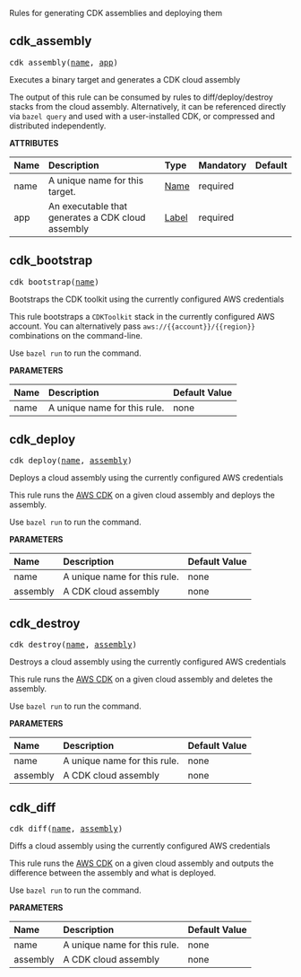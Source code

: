 <!-- Generated with Stardoc: http://skydoc.bazel.build -->

Rules for generating CDK assemblies and deploying them

<a id="cdk_assembly"></a>

## cdk_assembly

<pre>
cdk_assembly(<a href="#cdk_assembly-name">name</a>, <a href="#cdk_assembly-app">app</a>)
</pre>

Executes a binary target and generates a CDK cloud assembly

The output of this rule can be consumed by rules to diff/deploy/destroy stacks
from the cloud assembly. Alternatively, it can be referenced directly via
`bazel query` and used with a user-installed CDK, or compressed and distributed
independently.

**ATTRIBUTES**


| Name  | Description | Type | Mandatory | Default |
| :------------- | :------------- | :------------- | :------------- | :------------- |
| <a id="cdk_assembly-name"></a>name |  A unique name for this target.   | <a href="https://bazel.build/concepts/labels#target-names">Name</a> | required |  |
| <a id="cdk_assembly-app"></a>app |  An executable that generates a CDK cloud assembly   | <a href="https://bazel.build/concepts/labels">Label</a> | required |  |


<a id="cdk_bootstrap"></a>

## cdk_bootstrap

<pre>
cdk_bootstrap(<a href="#cdk_bootstrap-name">name</a>)
</pre>

Bootstraps the CDK toolkit using the currently configured AWS credentials

This rule bootstraps a `CDKToolkit` stack in the currently configured AWS
account. You can alternatively pass `aws://{{account}}/{{region}}` combinations on
the command-line.

Use `bazel run` to run the command.


**PARAMETERS**


| Name  | Description | Default Value |
| :------------- | :------------- | :------------- |
| <a id="cdk_bootstrap-name"></a>name |  A unique name for this rule.   |  none |


<a id="cdk_deploy"></a>

## cdk_deploy

<pre>
cdk_deploy(<a href="#cdk_deploy-name">name</a>, <a href="#cdk_deploy-assembly">assembly</a>)
</pre>

Deploys a cloud assembly using the currently configured AWS credentials


This rule runs the [AWS CDK](https://aws.amazon.com/cdk/) on a given cloud
assembly and deploys the assembly.

Use `bazel run` to run the command.


**PARAMETERS**


| Name  | Description | Default Value |
| :------------- | :------------- | :------------- |
| <a id="cdk_deploy-name"></a>name |  A unique name for this rule.   |  none |
| <a id="cdk_deploy-assembly"></a>assembly |  A CDK cloud assembly   |  none |


<a id="cdk_destroy"></a>

## cdk_destroy

<pre>
cdk_destroy(<a href="#cdk_destroy-name">name</a>, <a href="#cdk_destroy-assembly">assembly</a>)
</pre>

Destroys a cloud assembly using the currently configured AWS credentials


This rule runs the [AWS CDK](https://aws.amazon.com/cdk/) on a given cloud
assembly and deletes the assembly.

Use `bazel run` to run the command.


**PARAMETERS**


| Name  | Description | Default Value |
| :------------- | :------------- | :------------- |
| <a id="cdk_destroy-name"></a>name |  A unique name for this rule.   |  none |
| <a id="cdk_destroy-assembly"></a>assembly |  A CDK cloud assembly   |  none |


<a id="cdk_diff"></a>

## cdk_diff

<pre>
cdk_diff(<a href="#cdk_diff-name">name</a>, <a href="#cdk_diff-assembly">assembly</a>)
</pre>

Diffs a cloud assembly using the currently configured AWS credentials


This rule runs the [AWS CDK](https://aws.amazon.com/cdk/) on a given cloud
assembly and outputs the difference between the assembly and what is deployed.

Use `bazel run` to run the command.


**PARAMETERS**


| Name  | Description | Default Value |
| :------------- | :------------- | :------------- |
| <a id="cdk_diff-name"></a>name |  A unique name for this rule.   |  none |
| <a id="cdk_diff-assembly"></a>assembly |  A CDK cloud assembly   |  none |


